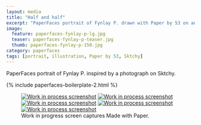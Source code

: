```yaml
---
layout: media
title: "Half and half"
excerpt: "PaperFaces portrait of Fynlay P. drawn with Paper by 53 on an iPad."
image: 
  feature: paperfaces-fynlay-p-lg.jpg
  teaser: paperfaces-fynlay-p-teaser.jpg
  thumb: paperfaces-fynlay-p-150.jpg
category: paperfaces
tags: [portrait, illustration, Paper by 53, Sktchy]
---
```


PaperFaces portrait of Fynlay P. inspired by a photograph on Sktchy.

{% include paperfaces-boilerplate-2.html %}

<figure class="third">
  <a href="{{ site.url }}/images/paperfaces-fynlay-p-process-1-lg.jpg"><img src="{{ site.url }}/images/paperfaces-fynlay-p-process-1-600.jpg" alt="Work in process screenshot"></a>
  <a href="{{ site.url }}/images/paperfaces-fynlay-p-process-2-lg.jpg"><img src="{{ site.url }}/images/paperfaces-fynlay-p-process-2-600.jpg" alt="Work in process screenshot"></a>
  <a href="{{ site.url }}/images/paperfaces-fynlay-p-process-3-lg.jpg"><img src="{{ site.url }}/images/paperfaces-fynlay-p-process-3-600.jpg" alt="Work in process screenshot"></a>
  <a href="{{ site.url }}/images/paperfaces-fynlay-p-process-4-lg.jpg"><img src="{{ site.url }}/images/paperfaces-fynlay-p-process-4-600.jpg" alt="Work in process screenshot"></a>
  <a href="{{ site.url }}/images/paperfaces-fynlay-p-process-5-lg.jpg"><img src="{{ site.url }}/images/paperfaces-fynlay-p-process-5-600.jpg" alt="Work in process screenshot"></a>
  <figcaption>Work in progress screen captures Made with Paper.</figcaption>
</figure>